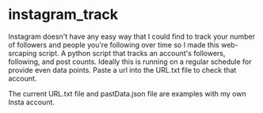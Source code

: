 # instagram_track
Instagram doesn't have any easy way that I could find to track your number of followers and people you're following over time so I made this web-srcaping script.
A python script that tracks an account's followers, following, and post counts. 
Ideally this is running on a regular schedule for provide even data points. 
Paste a url into the URL.txt file to check that account.

The current URL.txt file and pastData.json file are examples with my own Insta account.
